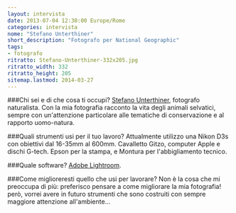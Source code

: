 ```yaml
---
layout: intervista
date: 2013-07-04 12:30:00 Europe/Rome
categories: intervista
nome: "Stefano Unterthiner"
short_description: "Fotografo per National Geographic"
tags:
- fotografo
ritratto: Stefano-Unterthiner-332x205.jpg
ritratto_width: 332
ritratto_height: 205
sitemap.lastmod: 2014-03-27
---
```

###Chi sei e di che cosa ti occupi?
[Stefano Unterthiner][1], fotografo naturalista. Con la mia fotografia racconto la vita degli animali selvatici, sempre con un'attenzione particolare alle tematiche di conservazione e al rapporto uomo-natura.

###Quali strumenti usi per il tuo lavoro?
Attualmente utilizzo una Nikon D3s con obiettivi dal 16-35mm al 600mm. Cavalletto Gitzo, computer Apple e dischi G-tech. Epson per la stampa, e Montura per l'abbigliamento tecnico.

###Quale software?
[Adobe Lightroom][2].

###Come miglioreresti quello che usi per lavorare?
Non è la cosa che mi preoccupa di più: preferisco pensare a come migliorare la mia fotografia! però, vorrei avere in futuro strumenti che sono costruiti con sempre maggiore attenzione all'ambiente...


[1]: http://www.stefanounterthiner.com/ "Sito web di Stefano Unterthiner"
[2]: http://www.adobe.com/products/photoshop-lightroom.html "Adobe Photoshop Lightroom"